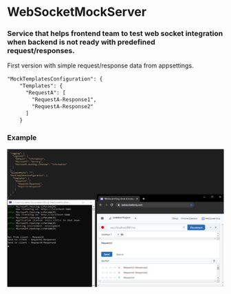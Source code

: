 # WebSocketMockServer

### Service that helps frontend team to test web socket integration when backend is not ready with predefined request/responses.

First version with simple request/response data from appsettings.

```
"MockTemplatesConfiguration": {
    "Templates": {
      "RequestA": [
        "RequestA-Response1",
        "RequestA-Response2"
      ]
    }
```

### Example

![example](Example1.PNG)

